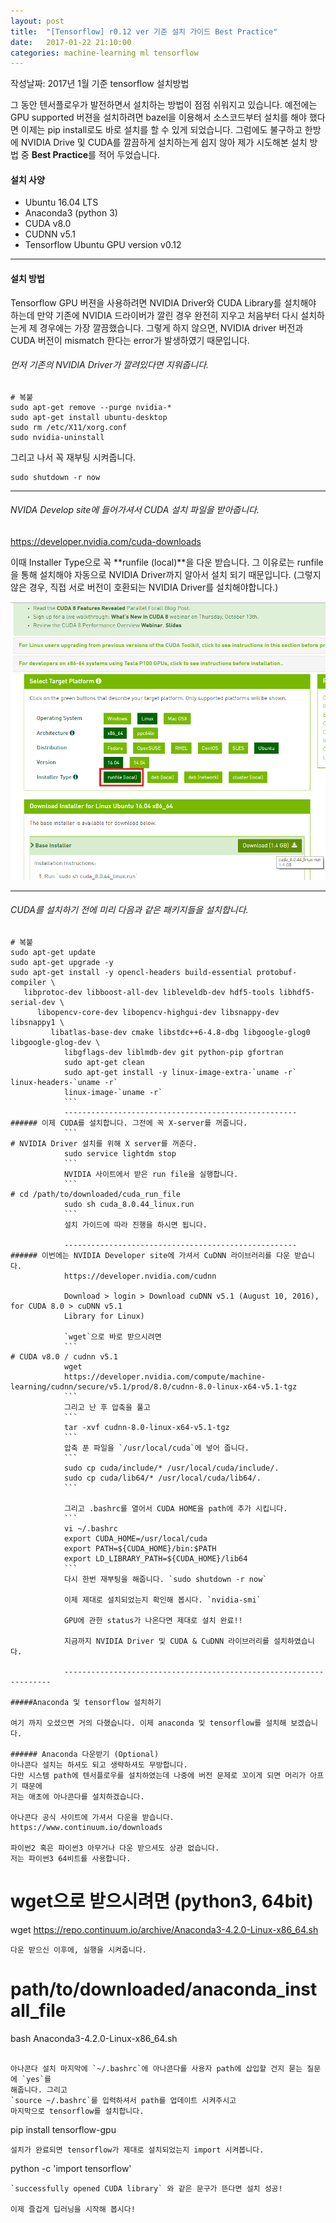 ```yaml
---
layout: post
title:  "[Tensorflow] r0.12 ver 기준 설치 가이드 Best Practice"
date:   2017-01-22 21:10:00
categories: machine-learning ml tensorflow
---
```


작성날짜: 2017년 1월 기준 tensorflow 설치방법

그 동안 텐서플로우가 발전하면서 설치하는 방법이 점점 쉬워지고 있습니다.
예전에는 GPU supported 버젼을 설치하려면 bazel을 이용해서 소스코드부터 설치를 해야 했다면 이제는 pip
install로도 바로 설치를 할 수 있게 되었습니다. 그럼에도 불구하고 한방에 NVIDIA Drive 및 CUDA를
깔끔하게 설치하는게 쉽지 않아 제가 시도해본 설치 방법 중 **Best Practice**를 적어 두었습니다.

#### 설치 사양
- Ubuntu 16.04 LTS
- Anaconda3 (python 3)
- CUDA v8.0
- CUDNN v5.1
- Tensorflow Ubuntu GPU version v0.12


----------------------------------------------------
#### 설치 방법
Tensorflow GPU 버젼을 사용하려면 NVIDIA Driver와 CUDA Library를 설치해야 하는데 만약 기존에 NVIDIA
드라이버가 깔린 경우 완전히 지우고 처음부터 다시 설치하는게 제 경우에는 가장 깔끔했습니다. 그렇게
하지 않으면, NVIDIA driver 버전과 CUDA 버전이 mismatch 한다는 error가 발생하였기 때문입니다.

###### 먼저 기존의 NVIDIA Driver가 깔려있다면 지워줍니다.
```
# 복붙
sudo apt-get remove --purge nvidia-*
sudo apt-get install ubuntu-desktop
sudo rm /etc/X11/xorg.conf
sudo nvidia-uninstall
```
그리고 나서 꼭 재부팅 시켜줍니다. 
```
sudo shutdown -r now
```
----------------------------------------------------
###### NVIDA Develop site에 들어가셔서 CUDA 설치 파일을 받아줍니다.
https://developer.nvidia.com/cuda-downloads

이때 Installer Type으로 꼭 **runfile (local)**을 다운 받습니다. 그 이유로는 runfile을 통해 설치해야
자동으로 NVIDIA Driver까지 알아서 설치 되기 때문입니다. (그렇지 않은 경우, 직접 서로 버전이 호환되는
NVIDIA Driver를 설치해야합니다.)

![](/assets/images/nvidia_install_pic-1.png)


----------------------------------------------------
###### CUDA를 설치하기 전에 미리 다음과 같은 패키지들을 설치합니다.
```
# 복붙
sudo apt-get update
sudo apt-get upgrade -y
sudo apt-get install -y opencl-headers build-essential protobuf-compiler \
   libprotoc-dev libboost-all-dev libleveldb-dev hdf5-tools libhdf5-serial-dev \
      libopencv-core-dev libopencv-highgui-dev libsnappy-dev libsnappy1 \
         libatlas-base-dev cmake libstdc++6-4.8-dbg libgoogle-glog0 libgoogle-glog-dev \
            libgflags-dev liblmdb-dev git python-pip gfortran
            sudo apt-get clean
            sudo apt-get install -y linux-image-extra-`uname -r` linux-headers-`uname -r`
            linux-image-`uname -r`
            ```
            ----------------------------------------------------
###### 이제 CUDA를 설치합니다. 그전에 꼭 X-server를 꺼줍니다.
            ```
# NVIDIA Driver 설치를 위해 X server를 꺼준다.
            sudo service lightdm stop
            ```
            NVIDIA 사이트에서 받은 run file을 실행합니다.
            ```
# cd /path/to/downloaded/cuda_run_file
            sudo sh cuda_8.0.44_linux.run
            ```
            설치 가이드에 따라 진행을 하시면 됩니다.

            ----------------------------------------------------
###### 이번에는 NVIDIA Developer site에 가셔서 CuDNN 라이브러리를 다운 받습니다.
            https://developer.nvidia.com/cudnn

            Download > login > Download cuDNN v5.1 (August 10, 2016), for CUDA 8.0 > cuDNN v5.1
            Library for Linux)

            `wget`으로 바로 받으시려면 
            ```
# CUDA v8.0 / cudnn v5.1
            wget
            https://developer.nvidia.com/compute/machine-learning/cudnn/secure/v5.1/prod/8.0/cudnn-8.0-linux-x64-v5.1-tgz
            ```
            그리고 난 후 압축을 풀고 
            ```
            tar -xvf cudnn-8.0-linux-x64-v5.1-tgz
            ```
            압축 푼 파일을 `/usr/local/cuda`에 넣어 줍니다.
            ```
            sudo cp cuda/include/* /usr/local/cuda/include/.
            sudo cp cuda/lib64/* /usr/local/cuda/lib64/.
            ```

            그리고 .bashrc를 열어서 CUDA HOME을 path에 추가 시킵니다.
            ```
            vi ~/.bashrc
            export CUDA_HOME=/usr/local/cuda
            export PATH=${CUDA_HOME}/bin:$PATH 
            export LD_LIBRARY_PATH=${CUDA_HOME}/lib64
            ```
            다시 한번 재부팅을 해줍니다. `sudo shutdown -r now`

            이제 제대로 설치되었는지 확인해 봅시다. `nvidia-smi`

            GPU에 관한 status가 나온다면 제대로 설치 완료!!

            지금까지 NVIDIA Driver 및 CUDA & CuDNN 라이브러리를 설치하였습니다.

            -------------------------------------------------------------------

#####Anaconda 및 tensorflow 설치하기

여기 까지 오셨으면 거의 다했습니다. 이제 anaconda 및 tensorflow를 설치해 보겠습니다.

###### Anaconda 다운받기 (Optional)
아나콘다 설치는 하셔도 되고 생략하셔도 무방합니다.
다만 시스템 path에 텐서플로우를 설치하였는데 나중에 버전 문제로 꼬이게 되면 머리가 아프기 때문에
저는 애초에 아나콘다를 설치하겠습니다.

아나콘다 공식 사이트에 가셔서 다운을 받습니다. https://www.continuum.io/downloads

파이썬2 혹은 파이썬3 아무거나 다운 받으셔도 상관 없습니다.
저는 파이썬3 64비트를 사용합니다.
```
# wget으로 받으시려면 (python3, 64bit)
wget https://repo.continuum.io/archive/Anaconda3-4.2.0-Linux-x86_64.sh
```
다운 받으신 이후에, 실행을 시켜줍니다.
```
# path/to/downloaded/anaconda_install_file
bash Anaconda3-4.2.0-Linux-x86_64.sh
```

아나콘다 설치 마지막에 `~/.bashrc`에 아나콘다를 사용자 path에 삽입할 건지 묻는 질문에 `yes`를
해줍니다. 그리고
`source ~/.bashrc`를 입력하셔서 path를 업데이트 시켜주시고
마지막으로 tensorflow를 설치합니다.
```
pip install tensorflow-gpu
```
설치가 완료되면 tensorflow가 제대로 설치되었는지 import 시켜봅니다.
```
python -c 'import tensorflow'
```
`successfully opened CUDA library` 와 같은 문구가 뜬다면 설치 성공!

이제 즐겁게 딥러닝을 시작해 봅시다!
